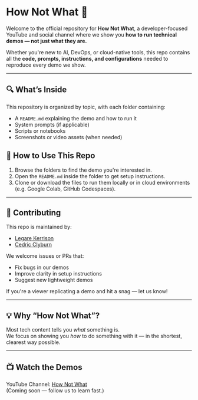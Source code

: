 # How Not What 🎥

Welcome to the official repository for **How Not What**, a developer-focused YouTube and social channel where we show you **how to run technical demos — not just what they are.**  

Whether you're new to AI, DevOps, or cloud-native tools, this repo contains all the **code, prompts, instructions, and configurations** needed to reproduce every demo we show.

---

## 🔍 What’s Inside

This repository is organized by topic, with each folder containing:
- A `README.md` explaining the demo and how to run it
- System prompts (if applicable)
- Scripts or notebooks
- Screenshots or video assets (when needed)

## 🧪 How to Use This Repo

1. Browse the folders to find the demo you're interested in.
2. Open the `README.md` inside the folder to get setup instructions.
3. Clone or download the files to run them locally or in cloud environments (e.g. Google Colab, GitHub Codespaces).

---

## 🤝 Contributing

This repo is maintained by:
- [Legare Kerrison](https://github.com/lkerriso)
- [Cedric Clyburn](https://github.com/cedricclyburn)

We welcome issues or PRs that:
- Fix bugs in our demos
- Improve clarity in setup instructions
- Suggest new lightweight demos

If you're a viewer replicating a demo and hit a snag — let us know!

---

## 💡 Why “How Not What”?

Most tech content tells you *what* something is.  
We focus on showing you *how* to do something with it — in the shortest, clearest way possible.

---

## 📺 Watch the Demos

YouTube Channel: [How Not What](https://www.youtube.com/@hownotwhat)  
(Coming soon — follow us to learn fast.)
